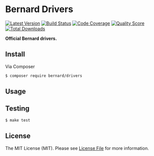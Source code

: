 # Bernard Drivers

[![Latest Version](https://img.shields.io/github/release/bernardphp/drivers.svg?style=flat-square)](https://github.com/bernardphp/drivers/releases)
[![Build Status](https://img.shields.io/travis/bernardphp/drivers.svg?style=flat-square)](https://travis-ci.org/bernardphp/drivers)
[![Code Coverage](https://img.shields.io/scrutinizer/coverage/g/bernardphp/drivers.svg?style=flat-square)](https://scrutinizer-ci.com/g/bernardphp/drivers)
[![Quality Score](https://img.shields.io/scrutinizer/g/bernardphp/drivers.svg?style=flat-square)](https://scrutinizer-ci.com/g/bernardphp/drivers)
[![Total Downloads](https://img.shields.io/packagist/dt/bernard/drivers.svg?style=flat-square)](https://packagist.org/packages/bernard/drivers)

**Official Bernard drivers.**


## Install

Via Composer

``` bash
$ composer require bernard/drivers
```


## Usage


## Testing

``` bash
$ make test
```


## License

The MIT License (MIT). Please see [License File](LICENSE) for more information.
